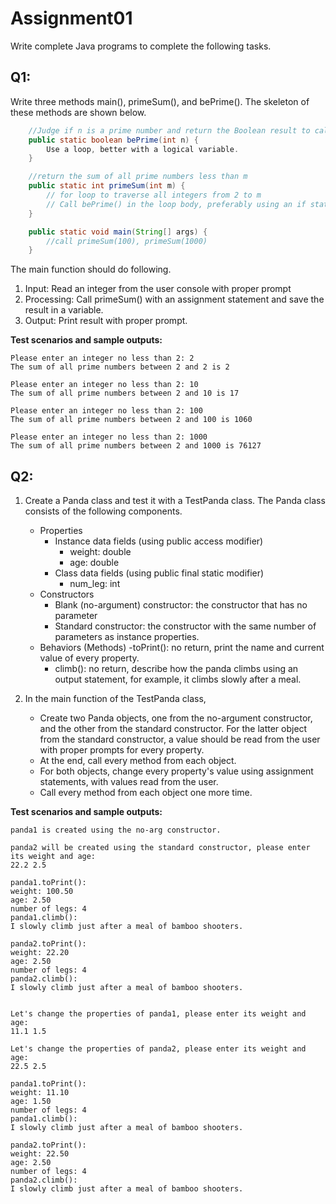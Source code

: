 # Assignment01
Write complete Java programs to complete the following tasks.

## Q1:

Write three methods main(), primeSum(), and bePrime(). The skeleton of these methods are shown below.

```java
	//Judge if n is a prime number and return the Boolean result to caller
	public static boolean bePrime(int n) {
		Use a loop, better with a logical variable.
	}

	//return the sum of all prime numbers less than m
	public static int primeSum(int m) {
		// for loop to traverse all integers from 2 to m
		// Call bePrime() in the loop body, preferably using an if statement
	}

	public static void main(String[] args) {
		//call primeSum(100), primeSum(1000)
	}
```

The main function should do following.

1) Input: Read an integer from the user console with proper prompt
2) Processing: Call primeSum() with an assignment statement and save the result in a variable.
3) Output: Print result with proper prompt.

**Test scenarios and sample outputs:**

```
Please enter an integer no less than 2: 2
The sum of all prime numbers between 2 and 2 is 2
 
Please enter an integer no less than 2: 10
The sum of all prime numbers between 2 and 10 is 17
 
Please enter an integer no less than 2: 100
The sum of all prime numbers between 2 and 100 is 1060
 
Please enter an integer no less than 2: 1000
The sum of all prime numbers between 2 and 1000 is 76127
```

## Q2:

1. Create a Panda class and test it with a TestPanda class.
The Panda class consists of the following components.
   - Properties 
     - Instance data fields (using public access modifier) 
       - weight: double
       - age: double
     - Class data fields (using public final static modifier)
       - num_leg: int
   - Constructors 
     - Blank (no-argument) constructor: the constructor that has no parameter
     - Standard constructor: the constructor with the same number of parameters as instance properties.
   - Behaviors (Methods) 
     -toPrint(): no return, print the name and current value of every property.
     - climb(): no return, describe how the panda climbs using an output statement, for example, it climbs slowly after a meal.

1. In the main function of the TestPanda class,
   - Create two Panda objects, one from the no-argument constructor, and the other from the standard constructor. For the latter object from the standard constructor, a value should be read from the user with proper prompts for every property.
   - At the end, call every method from each object.
   - For both objects, change every property's value using assignment statements, with values read from the user.
   - Call every method from each object one more time.


**Test scenarios and sample outputs:**

```
panda1 is created using the no-arg constructor.

panda2 will be created using the standard constructor, please enter its weight and age: 
22.2 2.5

panda1.toPrint(): 
weight: 100.50
age: 2.50
number of legs: 4
panda1.climb(): 
I slowly climb just after a meal of bamboo shooters.

panda2.toPrint(): 
weight: 22.20
age: 2.50
number of legs: 4
panda2.climb(): 
I slowly climb just after a meal of bamboo shooters.


Let's change the properties of panda1, please enter its weight and age: 
11.1 1.5 

Let's change the properties of panda2, please enter its weight and age: 
22.5 2.5

panda1.toPrint(): 
weight: 11.10
age: 1.50
number of legs: 4
panda1.climb(): 
I slowly climb just after a meal of bamboo shooters.

panda2.toPrint(): 
weight: 22.50
age: 2.50
number of legs: 4
panda2.climb(): 
I slowly climb just after a meal of bamboo shooters.
```